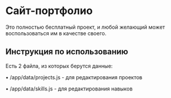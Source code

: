 # Сайт-портфолио

Это полностью бесплатный проект, и любой желающий может воспользоваться им в качестве своего.

## Инструкция по использованию

Есть 2 файла, из которых берутся данные:

•  /app/data/projects.js - для редактирования проектов

•  /app/data/skills.js - для редактирования навыков
